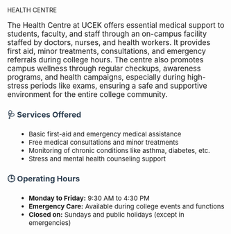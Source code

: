 HEALTH CENTRE


  <div style="font-size: 17px;">
    <p>
      The Health Centre at UCEK offers essential medical support to students, faculty, and staff through an on-campus facility staffed by doctors, nurses, and health workers. It provides first aid, minor treatments, consultations, and emergency referrals during college hours. The centre also promotes campus wellness through regular checkups, awareness programs, and health campaigns, especially during high-stress periods like exams, ensuring a safe and supportive environment for the entire college community.
    </p>
  </div>

  <h3 style="margin-top: 1.5rem; color: #2c3e50; font-size: 18px;">🩺 Services Offered</h3>
  <ul style="margin-left: 1.5rem; font-size: 15px;">
    <li>Basic first-aid and emergency medical assistance</li>
    <li>Free medical consultations and minor treatments</li>
    <li>Monitoring of chronic conditions like asthma, diabetes, etc.</li>
    <li>Stress and mental health counseling support</li>
  </ul>

  <h3 style="margin-top: 1.5rem; color: #2c3e50; font-size: 18px;">🕒 Operating Hours</h3>
  <ul style="margin-left: 1.5rem; font-size: 15px;">
    <li><strong>Monday to Friday:</strong> 9:30 AM to 4:30 PM</li>
    <li><strong>Emergency Care:</strong> Available during college events and functions</li>
    <li><strong>Closed on:</strong> Sundays and public holidays (except in emergencies)</li>
  </ul>
